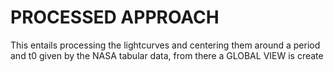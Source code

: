 # PROCESSED APPROACH

This entails processing the lightcurves and centering them around a period and t0 given by the NASA tabular data, from there a GLOBAL VIEW is create
